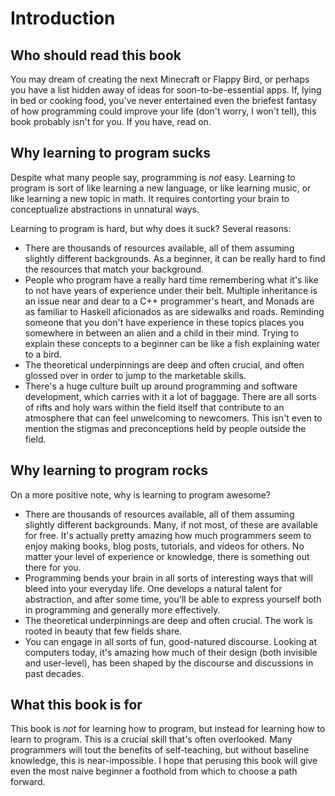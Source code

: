 # Introduction

## Who should read this book

You may dream of creating the next Minecraft or Flappy Bird, or perhaps you have a list hidden away of ideas for soon-to-be-essential apps.  If, lying in bed or cooking food, you've never entertained even the briefest fantasy of how programming could improve your life \(don't worry, I won't tell\), this book probably isn't for you.  If you have, read on.

## Why learning to program sucks

Despite what many people say, programming is _not_ easy.  Learning to program is sort of like learning a new language, or like learning music, or like learning a new topic in math.  It requires contorting your brain to conceptualize abstractions in unnatural ways.

Learning to program is hard, but why does it suck?  Several reasons:

* There are thousands of resources available, all of them assuming slightly different backgrounds.  As a beginner, it can be really hard to find the resources that match your background.
* People who program have a really hard time remembering what it's like to not have years of experience under their belt.  Multiple inheritance is an issue near and dear to a C++ programmer's heart, and Monads are as familiar to Haskell aficionados as are sidewalks and roads.  Reminding someone that you don't have experience in these topics places you somewhere in between an alien and a child in their mind.  Trying to explain these concepts to a beginner can be like a fish explaining water to a bird.
* The theoretical underpinnings are deep and often crucial, and often glossed over in order to jump to the marketable skills.
* There's a huge culture built up around programming and software development, which carries with it a lot of baggage.  There are all sorts of rifts and holy wars within the field itself that contribute to an atmosphere that can feel unwelcoming to newcomers.  This isn't even to mention the stigmas and preconceptions held by people outside the field.

## Why learning to program rocks

On a more positive note, why is learning to program awesome?

* There are thousands of resources available, all of them assuming slightly different backgrounds.  Many, if not most, of these are available for free.  It's actually pretty amazing how much programmers seem to enjoy making books, blog posts, tutorials, and videos for others.  No matter your level of experience or knowledge, there is something out there for you.
* Programming bends your brain in all sorts of interesting ways that will bleed into your everyday life.  One develops a natural talent for abstraction, and after some time, you'll be able to express yourself both in programming and generally more effectively.
* The theoretical underpinnings are deep and often crucial.  The work is rooted in beauty that few fields share.
* You can engage in all sorts of fun, good-natured discourse.  Looking at computers today, it's amazing how much of their design \(both invisible and user-level\), has been shaped by the discourse and discussions in past decades.

## What this book is for

This book is _not_ for learning how to program, but instead for learning how to learn to program.  This is a crucial skill that's often overlooked.  Many programmers will tout the benefits of self-teaching, but without baseline knowledge, this is near-impossible.  I hope that perusing this book will give even the most naive beginner a foothold from which to choose a path forward.

